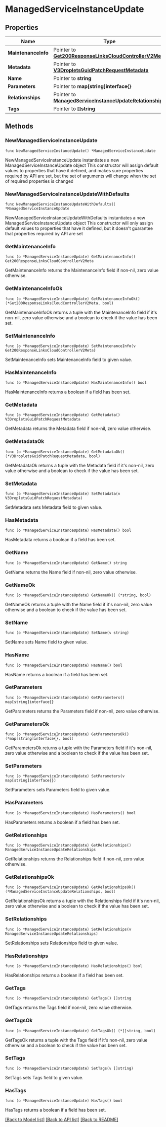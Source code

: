# ManagedServiceInstanceUpdate

## Properties

Name | Type | Description | Notes
------------ | ------------- | ------------- | -------------
**MaintenanceInfo** | Pointer to [**Get200ResponseLinksCloudControllerV2Meta**](Get200ResponseLinksCloudControllerV2Meta.md) |  | [optional] 
**Metadata** | Pointer to [**V3DropletsGuidPatchRequestMetadata**](V3DropletsGuidPatchRequestMetadata.md) |  | [optional] 
**Name** | Pointer to **string** |  | [optional] 
**Parameters** | Pointer to **map[string]interface{}** |  | [optional] 
**Relationships** | Pointer to [**ManagedServiceInstanceUpdateRelationships**](ManagedServiceInstanceUpdateRelationships.md) |  | [optional] 
**Tags** | Pointer to **[]string** |  | [optional] 

## Methods

### NewManagedServiceInstanceUpdate

`func NewManagedServiceInstanceUpdate() *ManagedServiceInstanceUpdate`

NewManagedServiceInstanceUpdate instantiates a new ManagedServiceInstanceUpdate object
This constructor will assign default values to properties that have it defined,
and makes sure properties required by API are set, but the set of arguments
will change when the set of required properties is changed

### NewManagedServiceInstanceUpdateWithDefaults

`func NewManagedServiceInstanceUpdateWithDefaults() *ManagedServiceInstanceUpdate`

NewManagedServiceInstanceUpdateWithDefaults instantiates a new ManagedServiceInstanceUpdate object
This constructor will only assign default values to properties that have it defined,
but it doesn't guarantee that properties required by API are set

### GetMaintenanceInfo

`func (o *ManagedServiceInstanceUpdate) GetMaintenanceInfo() Get200ResponseLinksCloudControllerV2Meta`

GetMaintenanceInfo returns the MaintenanceInfo field if non-nil, zero value otherwise.

### GetMaintenanceInfoOk

`func (o *ManagedServiceInstanceUpdate) GetMaintenanceInfoOk() (*Get200ResponseLinksCloudControllerV2Meta, bool)`

GetMaintenanceInfoOk returns a tuple with the MaintenanceInfo field if it's non-nil, zero value otherwise
and a boolean to check if the value has been set.

### SetMaintenanceInfo

`func (o *ManagedServiceInstanceUpdate) SetMaintenanceInfo(v Get200ResponseLinksCloudControllerV2Meta)`

SetMaintenanceInfo sets MaintenanceInfo field to given value.

### HasMaintenanceInfo

`func (o *ManagedServiceInstanceUpdate) HasMaintenanceInfo() bool`

HasMaintenanceInfo returns a boolean if a field has been set.

### GetMetadata

`func (o *ManagedServiceInstanceUpdate) GetMetadata() V3DropletsGuidPatchRequestMetadata`

GetMetadata returns the Metadata field if non-nil, zero value otherwise.

### GetMetadataOk

`func (o *ManagedServiceInstanceUpdate) GetMetadataOk() (*V3DropletsGuidPatchRequestMetadata, bool)`

GetMetadataOk returns a tuple with the Metadata field if it's non-nil, zero value otherwise
and a boolean to check if the value has been set.

### SetMetadata

`func (o *ManagedServiceInstanceUpdate) SetMetadata(v V3DropletsGuidPatchRequestMetadata)`

SetMetadata sets Metadata field to given value.

### HasMetadata

`func (o *ManagedServiceInstanceUpdate) HasMetadata() bool`

HasMetadata returns a boolean if a field has been set.

### GetName

`func (o *ManagedServiceInstanceUpdate) GetName() string`

GetName returns the Name field if non-nil, zero value otherwise.

### GetNameOk

`func (o *ManagedServiceInstanceUpdate) GetNameOk() (*string, bool)`

GetNameOk returns a tuple with the Name field if it's non-nil, zero value otherwise
and a boolean to check if the value has been set.

### SetName

`func (o *ManagedServiceInstanceUpdate) SetName(v string)`

SetName sets Name field to given value.

### HasName

`func (o *ManagedServiceInstanceUpdate) HasName() bool`

HasName returns a boolean if a field has been set.

### GetParameters

`func (o *ManagedServiceInstanceUpdate) GetParameters() map[string]interface{}`

GetParameters returns the Parameters field if non-nil, zero value otherwise.

### GetParametersOk

`func (o *ManagedServiceInstanceUpdate) GetParametersOk() (*map[string]interface{}, bool)`

GetParametersOk returns a tuple with the Parameters field if it's non-nil, zero value otherwise
and a boolean to check if the value has been set.

### SetParameters

`func (o *ManagedServiceInstanceUpdate) SetParameters(v map[string]interface{})`

SetParameters sets Parameters field to given value.

### HasParameters

`func (o *ManagedServiceInstanceUpdate) HasParameters() bool`

HasParameters returns a boolean if a field has been set.

### GetRelationships

`func (o *ManagedServiceInstanceUpdate) GetRelationships() ManagedServiceInstanceUpdateRelationships`

GetRelationships returns the Relationships field if non-nil, zero value otherwise.

### GetRelationshipsOk

`func (o *ManagedServiceInstanceUpdate) GetRelationshipsOk() (*ManagedServiceInstanceUpdateRelationships, bool)`

GetRelationshipsOk returns a tuple with the Relationships field if it's non-nil, zero value otherwise
and a boolean to check if the value has been set.

### SetRelationships

`func (o *ManagedServiceInstanceUpdate) SetRelationships(v ManagedServiceInstanceUpdateRelationships)`

SetRelationships sets Relationships field to given value.

### HasRelationships

`func (o *ManagedServiceInstanceUpdate) HasRelationships() bool`

HasRelationships returns a boolean if a field has been set.

### GetTags

`func (o *ManagedServiceInstanceUpdate) GetTags() []string`

GetTags returns the Tags field if non-nil, zero value otherwise.

### GetTagsOk

`func (o *ManagedServiceInstanceUpdate) GetTagsOk() (*[]string, bool)`

GetTagsOk returns a tuple with the Tags field if it's non-nil, zero value otherwise
and a boolean to check if the value has been set.

### SetTags

`func (o *ManagedServiceInstanceUpdate) SetTags(v []string)`

SetTags sets Tags field to given value.

### HasTags

`func (o *ManagedServiceInstanceUpdate) HasTags() bool`

HasTags returns a boolean if a field has been set.


[[Back to Model list]](../README.md#documentation-for-models) [[Back to API list]](../README.md#documentation-for-api-endpoints) [[Back to README]](../README.md)


